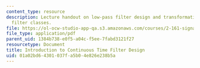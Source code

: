 ```yaml
---
content_type: resource
description: Lecture handout on low-pass filter design and transformation to other
  filter classes.
file: https://ol-ocw-studio-app-qa.s3.amazonaws.com/courses/2-161-signal-processing-continuous-and-discrete-fall-2008/01a02bd64301037fa5b04e826e238b5a_lpfdesign.pdf
file_type: application/pdf
parent_uid: 1384b738-e0f5-a04c-f5ee-7fabd3121f27
resourcetype: Document
title: Introduction to Continuous Time Filter Design
uid: 01a02bd6-4301-037f-a5b0-4e826e238b5a
---
```

